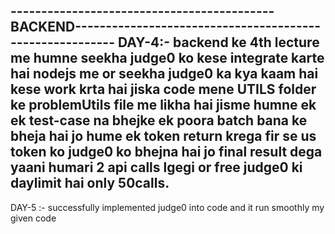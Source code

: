 -------------------------------------------BACKEND---------------------------------------------------------
DAY-4:- backend ke 4th lecture me humne seekha judge0 ko kese integrate karte hai nodejs me or seekha judge0
ka kya kaam hai kese work krta hai jiska code mene UTILS folder ke problemUtils file me likha hai jisme humne 
ek ek test-case na bhejke ek poora batch bana ke bheja hai jo hume ek token return krega fir se us token ko 
judge0 ko bhejna hai jo final result dega yaani humari 2 api calls lgegi or free judge0 ki daylimit hai only
50calls. 
-----------------------------------------------------------------------------------------------------------
DAY-5 :- successfully implemented judge0 into code and it run smoothly my given code 
